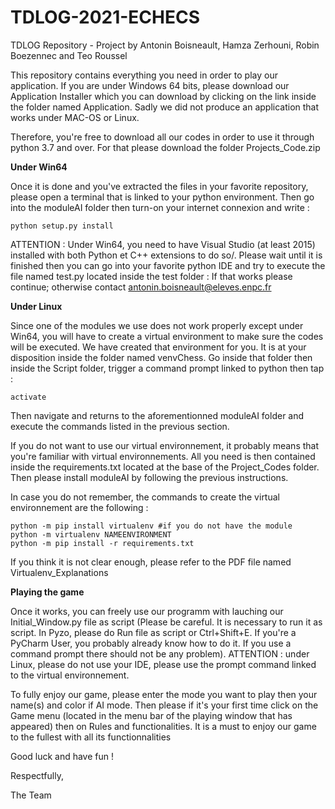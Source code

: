 # TDLOG-2021-ECHECS
TDLOG Repository - Project by Antonin Boisneault, Hamza Zerhouni, Robin Boezennec and Teo Roussel

This repository contains everything you need in order to play our application. 
If you are under Windows 64 bits, please download our Application Installer which you can download by clicking on the link inside the folder named Application.
Sadly we did not produce an application that works under MAC-OS or Linux. 

Therefore, you're free to download all our codes in order to use it through python 3.7 and over. For that please download the folder Projects_Code.zip

**Under Win64**

Once it is done and you've extracted the files in your favorite repository, please open a terminal that is linked to your python environment. Then go into the moduleAI folder then turn-on your internet connexion and write :
```
python setup.py install
```
ATTENTION : Under Win64, you need to have Visual Studio (at least 2015) installed with both Python et C++ extensions to do so/.
Please wait until it is finished then you can go into your favorite python IDE and try to execute the file named test.py located inside the test folder :
If that works please continue; otherwise contact antonin.boisneault@eleves.enpc.fr

**Under Linux**

Since one of the modules we use does not work properly except under Win64, you will have to create a virtual environment to make sure the codes will be executed. We have created that environment for you. It is at your disposition inside the folder named venvChess. Go inside that folder then inside the Script folder, trigger a command prompt linked to python then tap :
```
activate
```
Then navigate and returns to the aforementionned moduleAI folder and execute the commands listed in the previous section.

If you do not want to use our virtual environnement, it probably means that you're familiar with virtual environnements. All you need is then contained inside the requirements.txt located at the base of the Project_Codes folder. Then please install moduleAI by following the previous instructions.

In case you do not remember, the commands to create the virtual environnement are the following :
```
python -m pip install virtualenv #if you do not have the module
python -m virtualenv NAMEENVIRONMENT 
python -m pip install -r requirements.txt
```
If you think it is not clear enough, please refer to the PDF file named Virtualenv_Explanations


**Playing the game**

Once it works, you can freely use our programm with lauching our Initial_Window.py file as script (Please be careful. It is necessary to run it as script. In Pyzo, please do Run file as script or Ctrl+Shift+E. If you're a PyCharm User, you probably already know how to do it. If you use a command prompt there should not be any problem). 
ATTENTION : under Linux, please do not use your IDE, please use the prompt command linked to the virtual environnement.

To fully enjoy our game, please enter the mode you want to play then your name(s) and color if AI mode. Then please if it's your first time click on the Game menu (located in the menu bar of the playing window that has appeared) then on Rules and functionalities. It is a must to enjoy our game to the fullest with all its functionnalities

Good luck and have fun !

Respectfully, 

The Team
